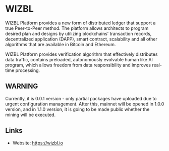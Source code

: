# WIZBL

WIZBL Platform provides a new form of distributed ledger that support a true Peer-to-Peer method. 
The platform allows architects to program desired plan and designs by utilizing 
blockchains’ transaction records, decentralized application (DAPP), smart contract, 
scalability and all other algorithms that are available in Bitcoin and Ethereum. 

WIZBL Platform provides verification algorithm that effectively distributes data traffic, 
contains preloaded, autonomously evolvable human like AI program, which allows freedom 
from data responsibility and improves real-time processing.

## WARNING

Currently, it is 0.0.1 version - only partial packages have uploaded due to urgent configuration management. After this, mainnet will be opened in 1.0.0 version, and in 1.1.0 version, it is going to be made public whether the mining will be executed.

## Links

* Website: https://wizbl.io
                                                                               